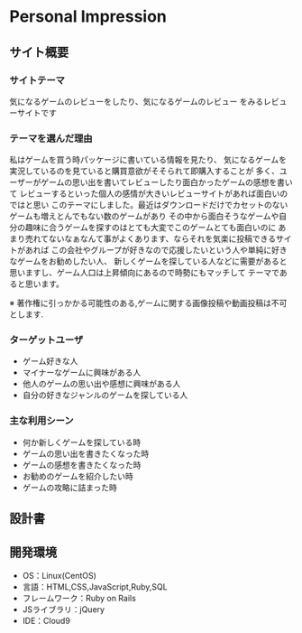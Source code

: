 # Personal Impression

## サイト概要
### サイトテーマ
気になるゲームのレビューをしたり、気になるゲームのレビュー
をみるレビューサイトです

### テーマを選んだ理由
私はゲームを買う時パッケージに書いている情報を見たり、
気になるゲームを実況しているのを見ていると購買意欲がそそられて即購入することが
多く、ユーザーがゲームの思い出を書いてレビューしたり面白かったゲームの感想を書いて
レビューするといった個人の感情が大きいレビューサイトがあれば面白いのではと思い
このテーマにしました。最近はダウンロードだけでカセットのないゲームも増えとんでもない数のゲームがあり
その中から面白そうなゲームや自分の趣味に合うゲームを探すのはとても大変でこのゲームとても面白いのに
あまり売れてないなぁなんて事がよくあります、ならそれを気楽に投稿できるサイトがあれば
この会社やグループが好きなので応援したいという人や単純に好きなゲームをお勧めしたい人、
新しくゲームを探している人などに需要があると思いますし、ゲーム人口は上昇傾向にあるので時勢にもマッチして
テーマであると思います。


※ 著作権に引っかかる可能性のある,ゲームに関する画像投稿や動画投稿は不可とします.


### ターゲットユーザ
- ゲーム好きな人
- マイナーなゲームに興味がある人
- 他人のゲームの思い出や感想に興味がある人
- 自分の好きなジャンルのゲームを探している人

### 主な利用シーン
- 何か新しくゲームを探している時
- ゲームの思い出を書きたくなった時
- ゲームの感想を書きたくなった時
- お勧めのゲームを紹介したい時
- ゲームの攻略に詰まった時

## 設計書


## 開発環境
- OS：Linux(CentOS)
- 言語：HTML,CSS,JavaScript,Ruby,SQL
- フレームワーク：Ruby on Rails
- JSライブラリ：jQuery
- IDE：Cloud9

<!--## 使用素材-->
<!--- 外部サービスの画像素材・音声素材を使用した場合は、必ずサービス名とURLを明記してください。-->
<!--- 使用しない場合は、使用素材の項目をREADMEから削除してください。-->